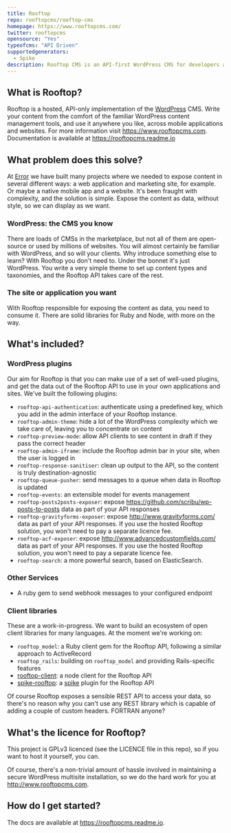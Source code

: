 ```yaml
---
title: Rooftop
repo: rooftopcms/rooftop-cms
homepage: https://www.rooftopcms.com/
twitter: rooftopcms
opensource: "Yes"
typeofcms: "API Driven"
supportedgenerators:
  - Spike
description: Rooftop CMS is an API-first WordPress CMS for developers and content creators
---
```


## What is Rooftop?

Rooftop is a hosted, API-only implementation of the [WordPress](http://wordpress.org) CMS. Write your content from the comfort of the familiar WordPress content management tools, and use it anywhere you like, across mobile applications and websites. For more information visit https://www.rooftopcms.com. Documentation is available at https://rooftopcms.readme.io

## What problem does this solve?

At [Error](http://www.errorstudio.co.uk) we have built many projects where we needed to expose content in several different ways: a web application and marketing site, for example. Or maybe a native mobile app and a website. It's been fraught with complexity, and the solution is simple. Expose the content as data, without style, so we can display as we want.

### WordPress: the CMS you know

There are loads of CMSs in the marketplace, but not all of them are open-source or used by millions of websites. You will almost certainly be familiar with WordPress, and so will your clients. Why introduce something else to learn? With Rooftop you don't need to. Under the bonnet it's just WordPress. You write a very simple theme to set up content types and taxonomies, and the Rooftop API takes care of the rest.

### The site or application you want

With Rooftop responsible for exposing the content as data, you need to consume it. There are solid libraries for Ruby and Node, with more on the way.

## What's included?

### WordPress plugins

Our aim for Rooftop is that you can make use of a set of well-used plugins, and get the data out of the Rooftop API to use in your own applications and sites. We've built the following plugins:

- `rooftop-api-authentication`: authenticate using a predefined key, which you add in the admin interface of your Rooftop instance.
- `rooftop-admin-theme`: hide a lot of the WordPress complexity which we take care of, leaving you to concentrate on content
- `rooftop-preview-mode`: allow API clients to see content in draft if they pass the correct header
- `rooftop-admin-iframe`: include the Rooftop admin bar in your site, when the user is logged in
- `rooftop-response-sanitiser`: clean up output to the API, so the content is truly destination-agnostic
- `rooftop-queue-pusher`: send messages to a queue when data in Rooftop is updated
- `rooftop-events`: an extensible model for events management
- `rooftop-posts2posts-exposer`: expose https://github.com/scribu/wp-posts-to-posts data as part of your API responses
- `rooftop-gravityforms-exposer`: expose http://www.gravityforms.com/ data as part of your API responses. If you use the hosted Rooftop solution, you won't need to pay a separate licence fee.
- `rooftop-acf-exposer`: expose http://www.advancedcustomfields.com/ data as part of your API responses. If you use the hosted Rooftop solution, you won't need to pay a separate licence fee.
- `rooftop-search`: a more powerful search, based on ElasticSearch.

### Other Services

- A ruby gem to send webhook messages to your configured endpoint

### Client libraries

These are a work-in-progress. We want to build an ecosystem of open client libraries for many languages. At the moment we're working on:

- `rooftop_model`: a Ruby client gem for the Rooftop API, following a similar approach to ActiveRecord
- `rooftop_rails`: building on `rooftop_model` and providing Rails-specific features
- [rooftop-client](https://github.com/carrot/rooftop-node): a node client for the Rooftop API
- [spike-rooftop](https://github.com/static-dev/spike-rooftop): a [spike](https://github.com/static-dev/spike) plugin for the Rooftop API

Of course Rooftop exposes a sensible REST API to access your data, so there's no reason why you can't use any REST library which is capable of adding a couple of custom headers. FORTRAN anyone?

## What's the licence for Rooftop?

This project is GPLv3 licenced (see the LICENCE file in this repo), so if you want to host it yourself, you can.

Of course, there's a non-trivial amount of hassle involved in maintaining a secure WordPress multisite installation, so we do the hard work for you at http://www.rooftopcms.com.

## How do I get started?

The docs are available at https://rooftopcms.readme.io.
